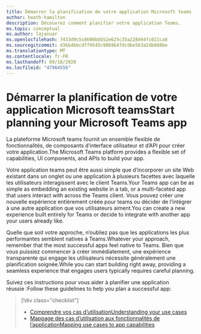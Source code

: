 ```yaml
---
title: Démarrer la planification de votre application Microsoft teams
author: heath-hamilton
description: Découvrez comment planifier votre application Teams.
ms.topic: conceptual
ms.author: lajanuar
ms.openlocfilehash: 7433d9c5c0600bbb52e625c35a228d44fc021ca8
ms.sourcegitcommit: d3bb4bbcdff9545c9869647dcdbe563a2db868be
ms.translationtype: MT
ms.contentlocale: fr-FR
ms.lasthandoff: 09/18/2020
ms.locfileid: "47964556"
---
```

# <a name="start-planning-your-microsoft-teams-app"></a><span data-ttu-id="fd214-103">Démarrer la planification de votre application Microsoft teams</span><span class="sxs-lookup"><span data-stu-id="fd214-103">Start planning your Microsoft Teams app</span></span>

<span data-ttu-id="fd214-104">La plateforme Microsoft teams fournit un ensemble flexible de fonctionnalités, de composants d’interface utilisateur et d’API pour créer votre application.</span><span class="sxs-lookup"><span data-stu-id="fd214-104">The Microsoft Teams platform provides a flexible set of capabilities, UI components, and APIs to build your app.</span></span>

<span data-ttu-id="fd214-105">Votre application teams peut être aussi simple que d’incorporer un site Web existant dans un onglet ou une application à plusieurs facettes avec laquelle les utilisateurs interagissent avec le client Teams.</span><span class="sxs-lookup"><span data-stu-id="fd214-105">Your Teams app can be as simple as embedding an existing website in a tab, or a multi-faceted app that users interact with across the Teams client.</span></span> <span data-ttu-id="fd214-106">Vous pouvez créer une nouvelle expérience entièrement créée pour teams ou décider de l’intégrer à une autre application que vos utilisateurs aiment.</span><span class="sxs-lookup"><span data-stu-id="fd214-106">You can create a new experience built entirely for Teams or decide to integrate with another app your users already like.</span></span>

<span data-ttu-id="fd214-107">Quelle que soit votre approche, n’oubliez pas que les applications les plus performantes semblent natives à Teams.</span><span class="sxs-lookup"><span data-stu-id="fd214-107">Whatever your approach, remember that the most successful apps feel native to Teams.</span></span> <span data-ttu-id="fd214-108">Bien que vous puissiez commencer à créer immédiatement, une expérience transparente qui engage les utilisateurs nécessite généralement une planification soignée.</span><span class="sxs-lookup"><span data-stu-id="fd214-108">While you can start building right away, providing a seamless experience that engages users typically requires careful planning.</span></span>

<span data-ttu-id="fd214-109">Suivez ces instructions pour vous aider à planifier une application réussie :</span><span class="sxs-lookup"><span data-stu-id="fd214-109">Follow these guidelines to help you plan a successful app:</span></span>

> [!div class="checklist"]
>
> * [<span data-ttu-id="fd214-110">Comprendre vos cas d’utilisation</span><span class="sxs-lookup"><span data-stu-id="fd214-110">Understanding your use cases</span></span>](../../concepts/design/understand-use-cases.md)
> * [<span data-ttu-id="fd214-111">Mappage des cas d’utilisation aux fonctionnalités de l’application</span><span class="sxs-lookup"><span data-stu-id="fd214-111">Mapping use cases to app capabilities</span></span>](../../concepts/design/map-use-cases.md)
